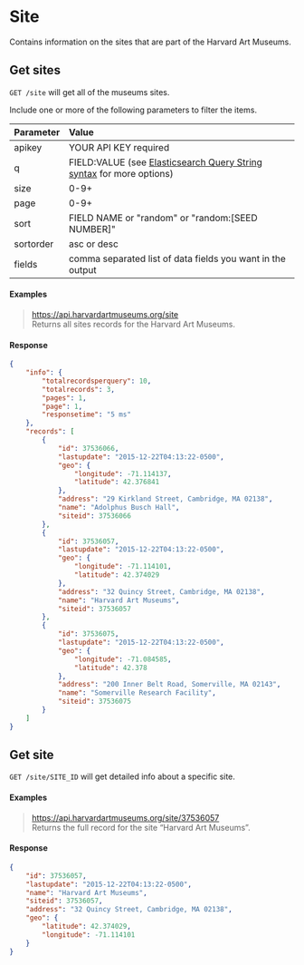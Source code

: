 # Site

Contains information on the sites that are part of the Harvard Art Museums.

## Get sites

`GET /site` will get all of the museums sites.

Include one or more of the following parameters to filter the items.

| Parameter | Value |
| :--------- | :----- |
| apikey | YOUR API KEY required |
| q | FIELD:VALUE (see [Elasticsearch Query String syntax](https://www.elastic.co/guide/en/elasticsearch/reference/7.17/query-dsl-query-string-query.html) for more options) |
| size | 0-9+ |
| page | 0-9+ |
| sort | FIELD NAME or "random" or "random:[SEED NUMBER]" |
| sortorder | asc or desc |
| fields | comma separated list of data fields you want in the output |

#### Examples

> https://api.harvardartmuseums.org/site  
> Returns all sites records for the Harvard Art Museums.

#### Response

```json
{
    "info": {
        "totalrecordsperquery": 10,
        "totalrecords": 3,
        "pages": 1,
        "page": 1,
        "responsetime": "5 ms"
    },
    "records": [
        {
            "id": 37536066,
            "lastupdate": "2015-12-22T04:13:22-0500",
            "geo": {
                "longitude": -71.114137,
                "latitude": 42.376841
            },
            "address": "29 Kirkland Street, Cambridge, MA 02138",
            "name": "Adolphus Busch Hall",
            "siteid": 37536066
        },
        {
            "id": 37536057,
            "lastupdate": "2015-12-22T04:13:22-0500",
            "geo": {
                "longitude": -71.114101,
                "latitude": 42.374029
            },
            "address": "32 Quincy Street, Cambridge, MA 02138",
            "name": "Harvard Art Museums",
            "siteid": 37536057
        },
        {
            "id": 37536075,
            "lastupdate": "2015-12-22T04:13:22-0500",
            "geo": {
                "longitude": -71.084585,
                "latitude": 42.378
            },
            "address": "200 Inner Belt Road, Somerville, MA 02143",
            "name": "Somerville Research Facility",
            "siteid": 37536075
        }
    ]
}
```

## Get site

`GET /site/SITE_ID` will get detailed info about a specific site.

#### Examples

> https://api.harvardartmuseums.org/site/37536057  
> Returns the full record for the site “Harvard Art Museums”.

#### Response

```json
{
    "id": 37536057,
    "lastupdate": "2015-12-22T04:13:22-0500",
    "name": "Harvard Art Museums",
    "siteid": 37536057,
    "address": "32 Quincy Street, Cambridge, MA 02138",
    "geo": {
        "latitude": 42.374029,
        "longitude": -71.114101
    }
}
```
